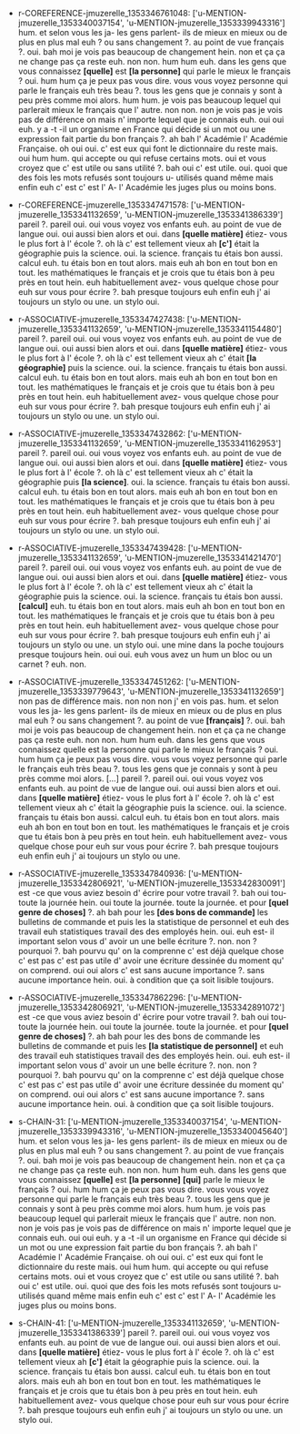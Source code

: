  * r-COREFERENCE-jmuzerelle_1353346761048: ['u-MENTION-jmuzerelle_1353340037154', 'u-MENTION-jmuzerelle_1353339943316']
	hum.
	 et selon vous les ja- les gens parlent- ils de mieux en mieux ou de plus en plus mal euh ? ou sans changement ?.
	 au point de vue français ?.
	 oui.
	 bah moi je vois pas beaucoup de changement hein.
	 non et ça ça ne change pas ça reste euh.
	 non non.
	 hum hum euh.
	 dans les gens que vous connaissez **[quelle]** est **[la personne]** qui parle le mieux le français ? oui.
	 hum hum ça je peux pas vous dire.
	 vous vous voyez personne qui parle le français euh très beau ?.
	 tous les gens que je connais y sont à peu près comme moi alors.
	 hum hum.
	 je vois pas beaucoup lequel qui parlerait mieux le français que l' autre.
	 non non.
	 non je vois pas je vois pas de différence on mais n' importe lequel que je connais euh.
	 oui oui euh.
	 y a -t -il un organisme en France qui décide si un mot ou une expression fait partie du bon français ?.
	 ah bah l' Académie l' Académie Française.
	 oh oui oui.
	 c' est eux qui font le dictionnaire du reste mais.
	 oui hum hum.
	 qui accepte ou qui refuse certains mots.
	 oui et vous croyez que c' est utile ou sans utilité ?.
	 bah oui c' est utile.
	 oui.
	 quoi que des fois les mots refusés sont toujours u- utilisés quand même mais enfin euh c' est c' est l' A- l' Académie les juges plus ou moins bons.
	
 * r-COREFERENCE-jmuzerelle_1353347471578: ['u-MENTION-jmuzerelle_1353341132659', 'u-MENTION-jmuzerelle_1353341386339']
	pareil ?.
	 pareil oui.
	 oui vous voyez vos enfants euh.
	 au point de vue de langue oui.
	 oui aussi bien alors et oui.
	 dans **[quelle matière]** étiez- vous le plus fort à l' école ?.
	 oh là c' est tellement vieux ah **[c']** était la géographie puis la science.
	 oui.
	 la science.
	 français tu étais bon aussi.
	 calcul euh.
	 tu étais bon en tout alors.
	 mais euh ah bon en tout bon en tout.
	 les mathématiques le français et je crois que tu étais bon à peu près en tout hein.
	 euh habituellement avez- vous quelque chose pour euh sur vous pour écrire ?.
	 bah presque toujours euh enfin euh j' ai toujours un stylo ou une.
	 un stylo oui.
	
 * r-ASSOCIATIVE-jmuzerelle_1353347427438: ['u-MENTION-jmuzerelle_1353341132659', 'u-MENTION-jmuzerelle_1353341154480']
	pareil ?.
	 pareil oui.
	 oui vous voyez vos enfants euh.
	 au point de vue de langue oui.
	 oui aussi bien alors et oui.
	 dans **[quelle matière]** étiez- vous le plus fort à l' école ?.
	 oh là c' est tellement vieux ah c' était **[la géographie]** puis la science.
	 oui.
	 la science.
	 français tu étais bon aussi.
	 calcul euh.
	 tu étais bon en tout alors.
	 mais euh ah bon en tout bon en tout.
	 les mathématiques le français et je crois que tu étais bon à peu près en tout hein.
	 euh habituellement avez- vous quelque chose pour euh sur vous pour écrire ?.
	 bah presque toujours euh enfin euh j' ai toujours un stylo ou une.
	 un stylo oui.
	
 * r-ASSOCIATIVE-jmuzerelle_1353347432862: ['u-MENTION-jmuzerelle_1353341132659', 'u-MENTION-jmuzerelle_1353341162953']
	pareil ?.
	 pareil oui.
	 oui vous voyez vos enfants euh.
	 au point de vue de langue oui.
	 oui aussi bien alors et oui.
	 dans **[quelle matière]** étiez- vous le plus fort à l' école ?.
	 oh là c' est tellement vieux ah c' était la géographie puis **[la science]**.
	 oui.
	 la science.
	 français tu étais bon aussi.
	 calcul euh.
	 tu étais bon en tout alors.
	 mais euh ah bon en tout bon en tout.
	 les mathématiques le français et je crois que tu étais bon à peu près en tout hein.
	 euh habituellement avez- vous quelque chose pour euh sur vous pour écrire ?.
	 bah presque toujours euh enfin euh j' ai toujours un stylo ou une.
	 un stylo oui.
	
 * r-ASSOCIATIVE-jmuzerelle_1353347439428: ['u-MENTION-jmuzerelle_1353341132659', 'u-MENTION-jmuzerelle_1353341421470']
	pareil ?.
	 pareil oui.
	 oui vous voyez vos enfants euh.
	 au point de vue de langue oui.
	 oui aussi bien alors et oui.
	 dans **[quelle matière]** étiez- vous le plus fort à l' école ?.
	 oh là c' est tellement vieux ah c' était la géographie puis la science.
	 oui.
	 la science.
	 français tu étais bon aussi.
	 **[calcul]** euh.
	 tu étais bon en tout alors.
	 mais euh ah bon en tout bon en tout.
	 les mathématiques le français et je crois que tu étais bon à peu près en tout hein.
	 euh habituellement avez- vous quelque chose pour euh sur vous pour écrire ?.
	 bah presque toujours euh enfin euh j' ai toujours un stylo ou une.
	 un stylo oui.
	 une mine dans la poche toujours presque toujours hein.
	 oui oui.
	 euh vous avez un hum un bloc ou un carnet ? euh.
	 non.
	
 * r-ASSOCIATIVE-jmuzerelle_1353347451262: ['u-MENTION-jmuzerelle_1353339779643', 'u-MENTION-jmuzerelle_1353341132659']
	non pas de différence mais.
	 non non non j' en vois pas.
	 hum.
	 et selon vous les ja- les gens parlent- ils de mieux en mieux ou de plus en plus mal euh ? ou sans changement ?.
	 au point de vue **[français]** ?.
	 oui.
	 bah moi je vois pas beaucoup de changement hein.
	 non et ça ça ne change pas ça reste euh.
	 non non.
	 hum hum euh.
	 dans les gens que vous connaissez quelle est la personne qui parle le mieux le français ? oui.
	 hum hum ça je peux pas vous dire.
	 vous vous voyez personne qui parle le français euh très beau ?.
	 tous les gens que je connais y sont à peu près comme moi alors.
	 [...] pareil ?.
	 pareil oui.
	 oui vous voyez vos enfants euh.
	 au point de vue de langue oui.
	 oui aussi bien alors et oui.
	 dans **[quelle matière]** étiez- vous le plus fort à l' école ?.
	 oh là c' est tellement vieux ah c' était la géographie puis la science.
	 oui.
	 la science.
	 français tu étais bon aussi.
	 calcul euh.
	 tu étais bon en tout alors.
	 mais euh ah bon en tout bon en tout.
	 les mathématiques le français et je crois que tu étais bon à peu près en tout hein.
	 euh habituellement avez- vous quelque chose pour euh sur vous pour écrire ?.
	 bah presque toujours euh enfin euh j' ai toujours un stylo ou une.
	
 * r-ASSOCIATIVE-jmuzerelle_1353347840936: ['u-MENTION-jmuzerelle_1353342806921', 'u-MENTION-jmuzerelle_1353342830091']
	est -ce que vous aviez besoin d' écrire pour votre travail ?.
	 bah oui tou- toute la journée hein.
	 oui toute la journée.
	 toute la journée.
	 et pour **[quel genre de choses]** ?.
	 ah bah pour les **[des bons de commande]** les bulletins de commande et puis les la statistique de personnel et euh des travail euh statistiques travail des des employés hein.
	 oui.
	 euh est- il important selon vous d' avoir un une belle écriture ?.
	 non.
	 non ? pourquoi ?.
	 bah pourvu qu' on la comprenne c' est déjà quelque chose c' est pas c' est pas utile d' avoir une écriture dessinée du moment qu' on comprend.
	 oui oui alors c' est sans aucune importance ?.
	 sans aucune importance hein.
	 oui.
	 à condition que ça soit lisible toujours.
	
 * r-ASSOCIATIVE-jmuzerelle_1353347862296: ['u-MENTION-jmuzerelle_1353342806921', 'u-MENTION-jmuzerelle_1353342891072']
	est -ce que vous aviez besoin d' écrire pour votre travail ?.
	 bah oui tou- toute la journée hein.
	 oui toute la journée.
	 toute la journée.
	 et pour **[quel genre de choses]** ?.
	 ah bah pour les des bons de commande les bulletins de commande et puis les **[la statistique de personnel]** et euh des travail euh statistiques travail des des employés hein.
	 oui.
	 euh est- il important selon vous d' avoir un une belle écriture ?.
	 non.
	 non ? pourquoi ?.
	 bah pourvu qu' on la comprenne c' est déjà quelque chose c' est pas c' est pas utile d' avoir une écriture dessinée du moment qu' on comprend.
	 oui oui alors c' est sans aucune importance ?.
	 sans aucune importance hein.
	 oui.
	 à condition que ça soit lisible toujours.
	
 * s-CHAIN-31: ['u-MENTION-jmuzerelle_1353340037154', 'u-MENTION-jmuzerelle_1353339943316', 'u-MENTION-jmuzerelle_1353340045640']
	hum.
	 et selon vous les ja- les gens parlent- ils de mieux en mieux ou de plus en plus mal euh ? ou sans changement ?.
	 au point de vue français ?.
	 oui.
	 bah moi je vois pas beaucoup de changement hein.
	 non et ça ça ne change pas ça reste euh.
	 non non.
	 hum hum euh.
	 dans les gens que vous connaissez **[quelle]** est **[la personne]** **[qui]** parle le mieux le français ? oui.
	 hum hum ça je peux pas vous dire.
	 vous vous voyez personne qui parle le français euh très beau ?.
	 tous les gens que je connais y sont à peu près comme moi alors.
	 hum hum.
	 je vois pas beaucoup lequel qui parlerait mieux le français que l' autre.
	 non non.
	 non je vois pas je vois pas de différence on mais n' importe lequel que je connais euh.
	 oui oui euh.
	 y a -t -il un organisme en France qui décide si un mot ou une expression fait partie du bon français ?.
	 ah bah l' Académie l' Académie Française.
	 oh oui oui.
	 c' est eux qui font le dictionnaire du reste mais.
	 oui hum hum.
	 qui accepte ou qui refuse certains mots.
	 oui et vous croyez que c' est utile ou sans utilité ?.
	 bah oui c' est utile.
	 oui.
	 quoi que des fois les mots refusés sont toujours u- utilisés quand même mais enfin euh c' est c' est l' A- l' Académie les juges plus ou moins bons.
	
 * s-CHAIN-41: ['u-MENTION-jmuzerelle_1353341132659', 'u-MENTION-jmuzerelle_1353341386339']
	pareil ?.
	 pareil oui.
	 oui vous voyez vos enfants euh.
	 au point de vue de langue oui.
	 oui aussi bien alors et oui.
	 dans **[quelle matière]** étiez- vous le plus fort à l' école ?.
	 oh là c' est tellement vieux ah **[c']** était la géographie puis la science.
	 oui.
	 la science.
	 français tu étais bon aussi.
	 calcul euh.
	 tu étais bon en tout alors.
	 mais euh ah bon en tout bon en tout.
	 les mathématiques le français et je crois que tu étais bon à peu près en tout hein.
	 euh habituellement avez- vous quelque chose pour euh sur vous pour écrire ?.
	 bah presque toujours euh enfin euh j' ai toujours un stylo ou une.
	 un stylo oui.
	

